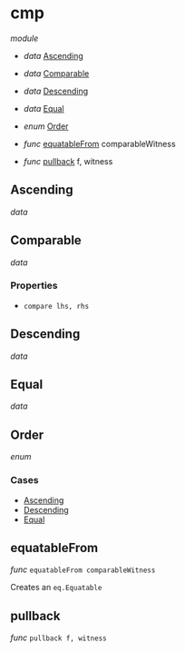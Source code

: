 # cmp

_module_ 

- _data_ [Ascending](#Ascending)
- _data_ [Comparable](#Comparable)
- _data_ [Descending](#Descending)
- _data_ [Equal](#Equal)
- _enum_ [Order](#Order)

- _func_ [equatableFrom](#equatableFrom) comparableWitness

- _func_ [pullback](#pullback) f, witness

## Ascending

_data_ 
## Comparable

_data_ 

### Properties

- `compare lhs, rhs`

## Descending

_data_ 
## Equal

_data_ 
## Order

_enum_ 

### Cases

- [Ascending](#Ascending)
- [Descending](#Descending)
- [Equal](#Equal)


## equatableFrom

_func_ `equatableFrom comparableWitness`

Creates an `eq.Equatable`

## pullback

_func_ `pullback f, witness`

